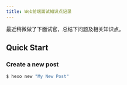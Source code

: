 ```yaml
---
title: Web前端面试知识点记录
---
```

最近稍微做了下面试官，总结下问题及相关知识点。

## Quick Start

### Create a new post

``` bash
$ hexo new "My New Post"
```
